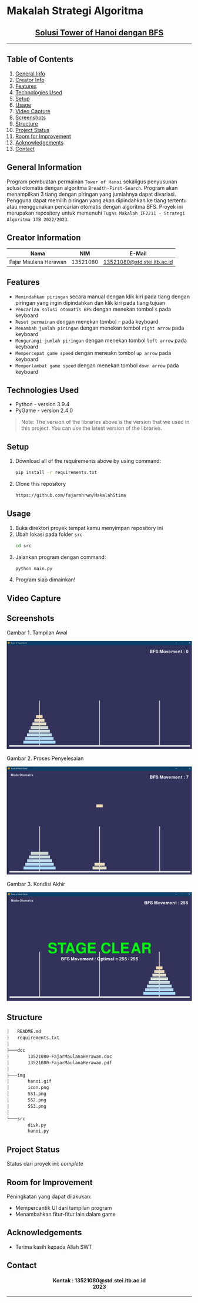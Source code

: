# Makalah Strategi Algoritma
<h2 align="center">
   <a href="" target="_blank">Solusi Tower of Hanoi dengan BFS</a>
</h2>
<hr>

## Table of Contents
1. [General Info](#general-information)
2. [Creator Info](#creator-information)
3. [Features](#features)
4. [Technologies Used](#technologies-used)
5. [Setup](#setup)
6. [Usage](#usage)
7. [Video Capture](#videocapture)
8. [Screenshots](#screenshots)
9. [Structure](#structure)
10. [Project Status](#project-status)
11. [Room for Improvement](#room-for-improvement)
12. [Acknowledgements](#acknowledgements)
13. [Contact](#contact)

<a name="general-information"></a>

## General Information
Program pembuatan permainan `Tower of Hanoi` sekaligus penyusunan solusi otomatis dengan algoritma `Breadth-First-Search`. Program akan menampilkan 3 tiang dengan piringan yang jumlahnya dapat divariasi. Pengguna dapat memilih piringan yang akan dipindahkan ke tiang tertentu atau menggunakan pencarian otomatis dengan algoritma BFS. Proyek ini merupakan repository untuk memenuhi `Tugas Makalah IF2211 - Strategi Algoritma ITB 2022/2023`.

<a name="creator-information"></a>

## Creator Information

| Nama                        | NIM      | E-Mail                      |
| --------------------------- | -------- | --------------------------- |
| Fajar Maulana Herawan       | 13521080 | 13521080@std.stei.itb.ac.id |

<a name="features"></a>

## Features
- `Memindahkan piringan` secara manual dengan klik kiri pada tiang dengan piringan yang ingin dipindahkan dan klik kiri pada tiang tujuan
- `Pencarian solusi otomatis BFS` dengan menekan tombol `s` pada keyboard
- `Reset permainan` dengan menekan tombol `r` pada keyboard
- `Menambah jumlah piringan` dengan menekan tombol `right arrow` pada keyboard 
- `Mengurangi jumlah piringan` dengan menekan tombol `left arrow` pada keyboard
- `Mempercepat game speed` dengan meneakn tombol `up arrow` pada keyboard
- `Memperlambat game speed` dengan menekan tombol `down arrow` pada keyboard

<a name="technologies-used"></a>

## Technologies Used
- Python - version 3.9.4
- PyGame - version 2.4.0

> Note: The version of the libraries above is the version that we used in this project. You can use the latest version of the libraries.

<a name="setup"></a>

## Setup
1. Download all of the requirements above by using command:
    ```bash
    pip install -r requirements.txt
    ```
2. Clone this repository
    ```bash
    https://github.com/fajarmhrwn/MakalahStima
    ```

<a name="usage"></a>

## Usage
1. Buka direktori proyek tempat kamu menyimpan repository ini
2. Ubah lokasi pada folder `src`
    ```bash
    cd src
    ```
3. Jalankan program dengan command: 
    ```bash
    python main.py
    ```
4. Program siap dimainkan!

<a name="videocapture"></a>

## Video Capture
<nl>

<!-- ![Tower of Hanoi Gif](https://github.com/rifqifarhansyah/FoodFill-SimplePaint/blob/main/img/FoodFill.gif?raw=true) -->

<a name="screenshots"></a>

## Screenshots
<p>
  <p>Gambar 1. Tampilan Awal</p>
  <img src="/img/SS1.png/">
  <nl>
  <p>Gambar 2. Proses Penyelesaian</p>
  <img src="/img/SS2.png/">
  <nl>
  <p>Gambar 3. Kondisi Akhir</p>
  <img src="/img/SS3.png/">
  <nl>
</p>

<a name="structure"></a>

## Structure
```bash
│   README.md
│   requirements.txt
│
├───doc
│       13521080-FajarMaulanaHerawan.doc
│       13521080-FajarMaulanaHerawan.pdf
│
├───img
│       hanoi.gif
│       icon.png
│       SS1.png
│       SS2.png
│       SS3.png
│
└───src
        disk.py
        hanoi.py
```

<a name="project-status">

## Project Status
Status dari proyek ini: _complete_

<a name="room-for-improvement">

## Room for Improvement
Peningkatan yang dapat dilakukan:
- Mempercantik UI dari tampilan program
- Menambahkan fitur-fitur lain dalam game

<a name="acknowledgements">

## Acknowledgements
- Terima kasih kepada Allah SWT

<a name="contact"></a>

## Contact
<h4 align="center">
  Kontak : 13521080@std.stei.itb.ac.id<br/>
  2023
</h4>
<hr>

